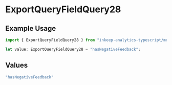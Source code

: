 # ExportQueryFieldQuery28

## Example Usage

```typescript
import { ExportQueryFieldQuery28 } from "inkeep-analytics-typescript/models/operations";

let value: ExportQueryFieldQuery28 = "hasNegativeFeedback";
```

## Values

```typescript
"hasNegativeFeedback"
```